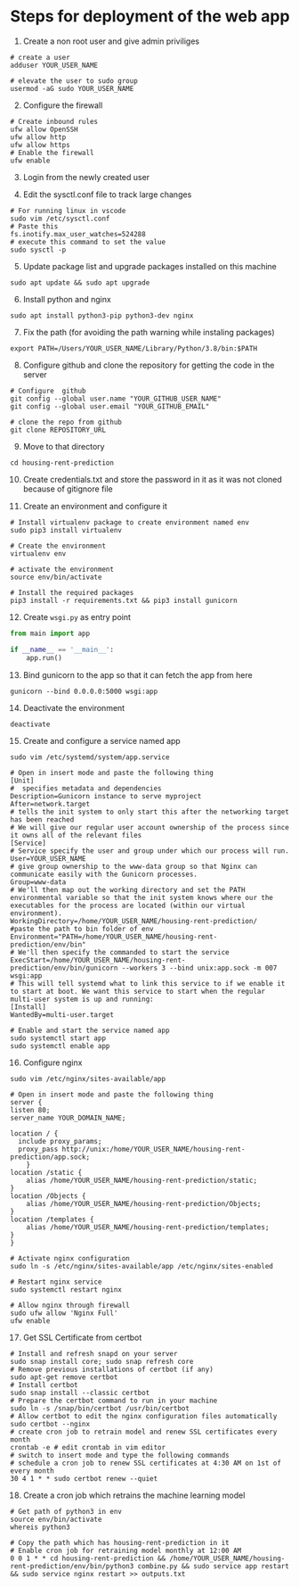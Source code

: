 # Steps for deployment of the web app 

1. Create a non root user and give admin priviliges
```
# create a user
adduser YOUR_USER_NAME

# elevate the user to sudo group 
usermod -aG sudo YOUR_USER_NAME
``` 
2. Configure the firewall
```
# Create inbound rules 
ufw allow OpenSSH 
ufw allow http
ufw allow https 
# Enable the firewall
ufw enable 
```

3. Login from the newly created user 

4. Edit the sysctl.conf file to track large changes 
```
# For running linux in vscode 
sudo vim /etc/sysctl.conf
# Paste this 
fs.inotify.max_user_watches=524288
# execute this command to set the value 
sudo sysctl -p 
```

5. Update package list and upgrade packages installed on this machine 
```
sudo apt update && sudo apt upgrade 
```

6. Install python and nginx 
```
sudo apt install python3-pip python3-dev nginx 
```
7. Fix the path (for avoiding the path warning while instaling packages)
```
export PATH=/Users/YOUR_USER_NAME/Library/Python/3.8/bin:$PATH
```
8. Configure github and clone the repository for getting the code in the server
```
# Configure  github 
git config --global user.name "YOUR_GITHUB_USER_NAME"
git config --global user.email "YOUR_GITHUB_EMAIL"

# clone the repo from github 
git clone REPOSITORY_URL
```
9. Move to that directory
```
cd housing-rent-prediction
```
10. Create credentials.txt and store the password in it as it was not cloned because of gitignore file 

11. Create an environment and configure it
```
# Install virtualenv package to create environment named env 
sudo pip3 install virtualenv

# Create the environment
virtualenv env 

# activate the environment
source env/bin/activate 

# Install the required packages
pip3 install -r requirements.txt && pip3 install gunicorn 
```
12. Create ```wsgi.py``` as entry point 
```python
from main import app

if __name__ == '__main__':
    app.run()
```
13. Bind gunicorn to the app so that it can fetch the app from here 
```
gunicorn --bind 0.0.0.0:5000 wsgi:app
```
14. Deactivate the environment
```
deactivate  
```

15. Create and configure a service named app
```
sudo vim /etc/systemd/system/app.service

# Open in insert mode and paste the following thing 
[Unit]
#  specifies metadata and dependencies
Description=Gunicorn instance to serve myproject
After=network.target
# tells the init system to only start this after the networking target has been reached
# We will give our regular user account ownership of the process since it owns all of the relevant files
[Service]
# Service specify the user and group under which our process will run.
User=YOUR_USER_NAME
# give group ownership to the www-data group so that Nginx can communicate easily with the Gunicorn processes.
Group=www-data
# We'll then map out the working directory and set the PATH environmental variable so that the init system knows where our the executables for the process are located (within our virtual environment).
WorkingDirectory=/home/YOUR_USER_NAME/housing-rent-prediction/
#paste the path to bin folder of env
Environment="PATH=/home/YOUR_USER_NAME/housing-rent-prediction/env/bin" 
# We'll then specify the commanded to start the service
ExecStart=/home/YOUR_USER_NAME/housing-rent-prediction/env/bin/gunicorn --workers 3 --bind unix:app.sock -m 007 wsgi:app
# This will tell systemd what to link this service to if we enable it to start at boot. We want this service to start when the regular multi-user system is up and running:
[Install]
WantedBy=multi-user.target

# Enable and start the service named app
sudo systemctl start app
sudo systemctl enable app
```
16. Configure nginx
```
sudo vim /etc/nginx/sites-available/app

# Open in insert mode and paste the following thing 
server {
listen 80;
server_name YOUR_DOMAIN_NAME;

location / {
  include proxy_params;
  proxy_pass http://unix:/home/YOUR_USER_NAME/housing-rent-prediction/app.sock;
    }
location /static {
    alias /home/YOUR_USER_NAME/housing-rent-prediction/static;
}
location /Objects {
    alias /home/YOUR_USER_NAME/housing-rent-prediction/Objects;
}
location /templates {
    alias /home/YOUR_USER_NAME/housing-rent-prediction/templates;
}
}   

# Activate nginx configuration 
sudo ln -s /etc/nginx/sites-available/app /etc/nginx/sites-enabled

# Restart nginx service 
sudo systemctl restart nginx

# Allow nginx through firewall
sudo ufw allow 'Nginx Full'
ufw enable 
```
17. Get SSL Certificate from certbot 
```
# Install and refresh snapd on your server
sudo snap install core; sudo snap refresh core
# Remove previous installations of certbot (if any)
sudo apt-get remove certbot
# Install certbot
sudo snap install --classic certbot
# Prepare the certbot command to run in your machine 
sudo ln -s /snap/bin/certbot /usr/bin/certbot
# Allow certbot to edit the nginx configuration files automatically 
sudo certbot --nginx
# create cron job to retrain model and renew SSL certificates every month 
crontab -e # edit crontab in vim editor 
# switch to insert mode and type the following commands 
# schedule a cron job to renew SSL certificates at 4:30 AM on 1st of every month
30 4 1 * * sudo certbot renew --quiet
```
18. Create a cron job which retrains the machine learning model 
```
# Get path of python3 in env 
source env/bin/activate 
whereis python3 

# Copy the path which has housing-rent-prediction in it 
# Enable cron job for retraining model monthly at 12:00 AM
0 0 1 * * cd housing-rent-prediction && /home/YOUR_USER_NAME/housing-rent-prediction/env/bin/python3 combine.py && sudo service app restart && sudo service nginx restart >> outputs.txt
```
